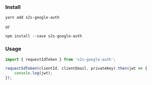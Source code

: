 ### Install
`yarn add s2s-google-auth`

or

`npm install --save s2s-google-auth`

### Usage
```javascript
import { requestIdToken } from 's2s-google-auth';

requestIdToken(clientId, clientEmail, privateKey).then(jwt => {
    console.log(jwt);
});
```